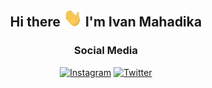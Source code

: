 <h2 align="center">Hi there <img src="https://github.com/ABSphreak/ABSphreak/blob/master/gifs/Hi.gif" width="30px">  I'm Ivan Mahadika</h2>

<h3 align="center">Social Media</h3>
<p align="center">
   <a href="https://www.instagram.com/ivan.mahadika/"><img src="https://img.shields.io/badge/Instagram-E4405F?style=for-the-badge&logo=instagram&logoColor=white" alt="Instagram" /></a>
   <a href="https://twitter.com/ivnmhdka"><img src="https://img.shields.io/badge/Twitter-0089D6?style=for-the-badge&logo=twitter&logoColor=white" alt="Twitter" /></a>
 
